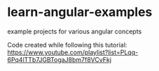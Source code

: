 # learn-angular-examples
example projects for various angular concepts

Code created while following this tutorial:
https://www.youtube.com/playlist?list=PLqq-6Pq4lTTb7JGBTogaJ8bm7f8VCvFkj
